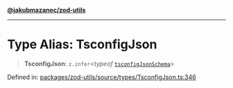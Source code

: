 [**@jakubmazanec/zod-utils**](../README.md)

---

# Type Alias: TsconfigJson

> **TsconfigJson**: `z.infer`\<_typeof_ [`tsconfigJsonSchema`](../variables/tsconfigJsonSchema.md)\>

Defined in:
[packages/zod-utils/source/types/TsconfigJson.ts:346](https://github.com/jakubmazanec/tools/blob/d8ee2855cc8c253cbcc5c4d49e7356ff8450cbde/packages/zod-utils/source/types/TsconfigJson.ts#L346)
